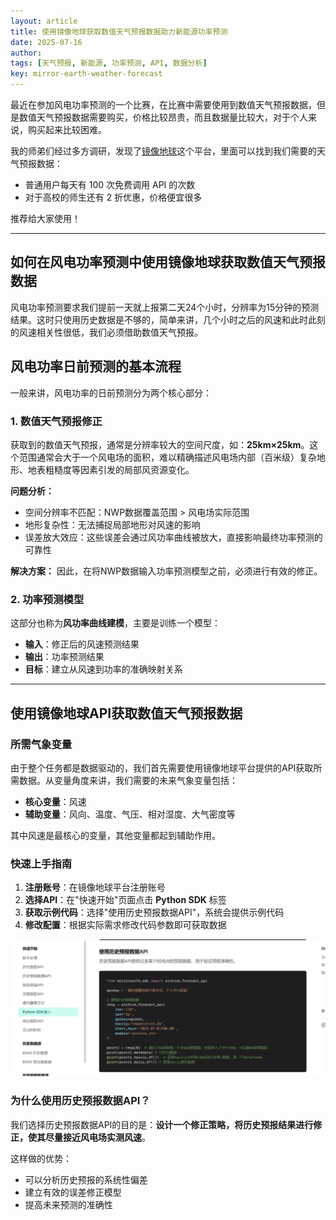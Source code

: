 ```yaml
---
layout: article
title: 使用镜像地球获取数值天气预报数据助力新能源功率预测
date: 2025-07-16
author: 
tags: [天气预报, 新能源, 功率预测, API, 数据分析]
key: mirror-earth-weather-forecast
---
```


最近在参加风电功率预测的一个比赛，在比赛中需要使用到数值天气预报数据，但是数值天气预报数据需要购买，价格比较昂贵，而且数据量比较大，对于个人来说，购买起来比较困难。

我的师弟们经过多方调研，发现了[镜像地球](https://open.mirror-earth.com/)这个平台，里面可以找到我们需要的天气预报数据：

- 普通用户每天有 100 次免费调用 API 的次数
- 对于高校的师生还有 2 折优惠，价格便宜很多

推荐给大家使用！

---

## 如何在风电功率预测中使用镜像地球获取数值天气预报数据

风电功率预测要求我们提前一天就上报第二天24个小时，分辨率为15分钟的预测结果。这时只使用历史数据是不够的，简单来讲，几个小时之后的风速和此时此刻的风速相关性很低，我们必须借助数值天气预报。

## 风电功率日前预测的基本流程

一般来讲，风电功率的日前预测分为两个核心部分：

### 1. 数值天气预报修正

获取到的数值天气预报，通常是分辨率较大的空间尺度，如：**25km×25km**。这个范围通常会大于一个风电场的面积，难以精确描述风电场内部（百米级）复杂地形、地表粗糙度等因素引发的局部风资源变化。

**问题分析：**
- 空间分辨率不匹配：NWP数据覆盖范围 > 风电场实际范围
- 地形复杂性：无法捕捉局部地形对风速的影响
- 误差放大效应：这些误差会通过风功率曲线被放大，直接影响最终功率预测的可靠性

**解决方案：**
因此，在将NWP数据输入功率预测模型之前，必须进行有效的修正。

### 2. 功率预测模型

这部分也称为**风功率曲线建模**，主要是训练一个模型：

- **输入**：修正后的风速预测结果
- **输出**：功率预测结果
- **目标**：建立从风速到功率的准确映射关系

---

## 使用镜像地球API获取数值天气预报数据

### 所需气象变量

由于整个任务都是数据驱动的，我们首先需要使用镜像地球平台提供的API获取所需数据。从变量角度来讲，我们需要的未来气象变量包括：

- **核心变量**：风速
- **辅助变量**：风向、温度、气压、相对湿度、大气密度等

其中风速是最核心的变量，其他变量都起到辅助作用。

### 快速上手指南

1. **注册账号**：在镜像地球平台注册账号
2. **选择API**：在"快速开始"页面点击 **Python SDK** 标签
3. **获取示例代码**：选择"使用历史预报数据API"，系统会提供示例代码
4. **修改配置**：根据实际需求修改代码参数即可获取数据

![示例图像](https://github.com/1229308805/1229308805.github.io/blob/master/docs/assets/images/%E9%95%9C%E5%83%8F%E5%9C%B0%E7%90%83%E5%8E%86%E5%8F%B2%E9%A2%84%E6%8A%A5%E6%95%B0%E6%8D%AEapi.jpg)
### 为什么使用历史预报数据API？

我们选择历史预报数据API的目的是：**设计一个修正策略，将历史预报结果进行修正，使其尽量接近风电场实测风速**。

这样做的优势：
- 可以分析历史预报的系统性偏差
- 建立有效的误差修正模型
- 提高未来预测的准确性